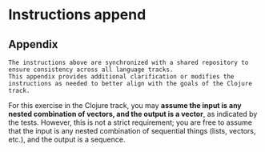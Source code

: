 # Instructions append

## Appendix

~~~~exercism/note
The instructions above are synchronized with a shared repository to ensure consistency across all language tracks.
This appendix provides additional clarification or modifies the instructions as needed to better align with the goals of the Clojure track.
~~~~

For this exercise in the Clojure track, you may **assume the input is any nested combination of vectors, and the output is a vector**, as indicated by the tests.
However, this is not a strict requirement; you are free to assume that the input is any nested combination of sequential things (lists, vectors, etc.), and the output is a sequence.
